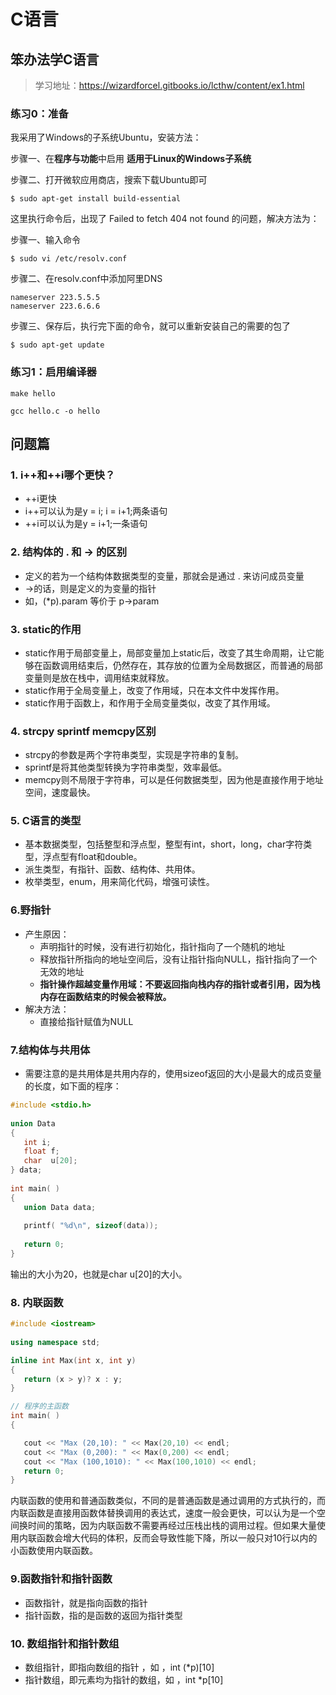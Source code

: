 # C语言



## 笨办法学C语言

> 学习地址：https://wizardforcel.gitbooks.io/lcthw/content/ex1.html

### 练习0：准备

我采用了Windows的子系统Ubuntu，安装方法：

步骤一、在**程序与功能**中启用 **适用于Linux的Windows子系统**

步骤二、打开微软应用商店，搜索下载Ubuntu即可

```shell
$ sudo apt-get install build-essential
```

这里执行命令后，出现了 Failed to fetch 404 not found 的问题，解决方法为：

步骤一、输入命令

```shell
$ sudo vi /etc/resolv.conf
```

步骤二、在resolv.conf中添加阿里DNS

```
nameserver 223.5.5.5
nameserver 223.6.6.6
```

步骤三、保存后，执行完下面的命令，就可以重新安装自己的需要的包了

```shell
$ sudo apt-get update
```

### 练习1：启用编译器

```
make hello
```



```
gcc hello.c -o hello
```





## 问题篇

### 1. i++和++i哪个更快？

- ++i更快
- i++可以认为是y = i; i = i+1;两条语句
- ++i可以认为是y = i+1;一条语句

### 2. 结构体的 . 和 -> 的区别

- 定义的若为一个结构体数据类型的变量，那就会是通过 . 来访问成员变量
- ->的话，则是定义的为变量的指针
- 如，(*p).param 等价于 p->param

### 3. static的作用

- static作用于局部变量上，局部变量加上static后，改变了其生命周期，让它能够在函数调用结束后，仍然存在，其存放的位置为全局数据区，而普通的局部变量则是放在栈中，调用结束就释放。
- static作用于全局变量上，改变了作用域，只在本文件中发挥作用。
- static作用于函数上，和作用于全局变量类似，改变了其作用域。

### 4. strcpy sprintf memcpy区别

- strcpy的参数是两个字符串类型，实现是字符串的复制。
- sprintf是将其他类型转换为字符串类型，效率最低。
- memcpy则不局限于字符串，可以是任何数据类型，因为他是直接作用于地址空间，速度最快。

### 5. C语言的类型

- 基本数据类型，包括整型和浮点型，整型有int，short，long，char字符类型，浮点型有float和double。
- 派生类型，有指针、函数、结构体、共用体。
- 枚举类型，enum，用来简化代码，增强可读性。

### 6.野指针

- 产生原因：
  - 声明指针的时候，没有进行初始化，指针指向了一个随机的地址
  - 释放指针所指向的地址空间后，没有让指针指向NULL，指针指向了一个无效的地址
  - **指针操作超越变量作用域：不要返回指向栈内存的指针或者引用，因为栈内存在函数结束的时候会被释放。**
- 解决方法：
  - 直接给指针赋值为NULL

### 7.结构体与共用体

- 需要注意的是共用体是共用内存的，使用sizeof返回的大小是最大的成员变量的长度，如下面的程序：

```c
#include <stdio.h>
 
union Data
{
   int i;
   float f;
   char  u[20];
} data;
 
int main( )
{
   union Data data;        
 
   printf( "%d\n", sizeof(data));
 
   return 0;
}
```

输出的大小为20，也就是char u[20]的大小。

### 8. 内联函数

```c++
#include <iostream>
 
using namespace std;

inline int Max(int x, int y)
{
   return (x > y)? x : y;
}

// 程序的主函数
int main( )
{

   cout << "Max (20,10): " << Max(20,10) << endl;
   cout << "Max (0,200): " << Max(0,200) << endl;
   cout << "Max (100,1010): " << Max(100,1010) << endl;
   return 0;
}
```

内联函数的使用和普通函数类似，不同的是普通函数是通过调用的方式执行的，而内联函数是直接用函数体替换调用的表达式，速度一般会更快，可以认为是一个空间换时间的策略，因为内联函数不需要再经过压栈出栈的调用过程。但如果大量使用内联函数会增大代码的体积，反而会导致性能下降，所以一般只对10行以内的小函数使用内联函数。

### 9.函数指针和指针函数

- 函数指针，就是指向函数的指针
- 指针函数，指的是函数的返回为指针类型

### 10. 数组指针和指针数组

- 数组指针，即指向数组的指针 ，如 ，int (*p)[10]
- 指针数组，即元素均为指针的数组，如 ，int *p[10]